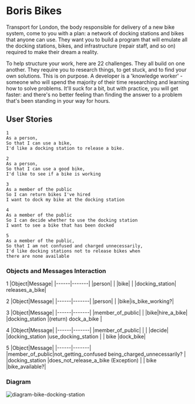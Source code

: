# Boris Bikes

Transport for London, the body responsible for delivery of a new bike system, come to you with a plan: a network of docking stations and bikes that anyone can use. They want you to build a program that will emulate all the docking stations, bikes, and infrastructure (repair staff, and so on) required to make their dream a reality.

To help structure your work, here are 22 challenges. They all build on one another. They require you to research things, to get stuck, and to find your own solutions. This is on purpose. A developer is a 'knowledge worker' - someone who will spend the majority of their time researching and learning how to solve problems. It'll suck for a bit, but with practice, you will get faster: and there's no better feeling than finding the answer to a problem that's been standing in your way for hours.

## User Stories

```text
1
As a person,
So that I can use a bike,
I'd like a docking station to release a bike.

2
As a person,
So that I can use a good bike,
I'd like to see if a bike is working

3
As a member of the public
So I can return bikes I've hired
I want to dock my bike at the docking station

4
As a member of the public
So I can decide whether to use the docking station
I want to see a bike that has been docked

5
As a member of the public,
So that I am not confused and charged unnecessarily,
I'd like docking stations not to release bikes when
there are none available
```

### Objects and Messages Interaction

1
|Object|Message|
|------|-------|
|person|       |
|bike|         |
|docking_station| releases_a_bike|

2
|Object|Message|
|------|-------|
|person|       |
|bike|is_bike_working?|

3
|Object|Message|
|------|-------|
|member_of_public|       |
|bike|hire_a_bike|
|docking_station |(return) dock_a_bike |

4
|Object|Message|
|------|-------|
|member_of_public|      |
|                |decide|
|docking_station |use_docking_station |
| bike           |dock_bike|

5
|Object|Message|
|------|-------|
|member_of_public|not_getting_confused being_charged_unnecessarily? |
|docking_station |does_not_release_a_bike (Exception) |
| bike           |bike_available?|

### Diagram

![diagram-bike-docking-station](https://user-images.githubusercontent.com/57366310/100643728-1b5f7c00-3343-11eb-8572-c2d8a3645375.png)
